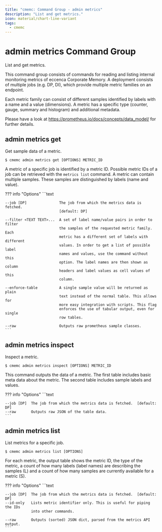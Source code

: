 ```yaml
---
title: "cmemc: Command Group - admin metrics"
description: "List and get metrics."
icon: material/chart-line-variant
tags:
  - cmemc
---
```

# admin metrics Command Group
<!-- This file was generated - DO NOT CHANGE IT MANUALLY -->

List and get metrics.

This command group consists of commands for reading and listing internal monitoring metrics of eccenca Corporate Memory. A deployment consists of multiple jobs (e.g. DP, DI), which provide multiple metric families on an endpoint.

Each metric family can consist of different samples identified by labels with a name and a value (dimensions). A metric has a specific type (counter, gauge, summary and histogram) and additional metadata.

Please have a look at https://prometheus.io/docs/concepts/data_model/ for further details.


## admin metrics get

Get sample data of a metric.

```shell-session title="Usage"
$ cmemc admin metrics get [OPTIONS] METRIC_ID
```




A metric of a specific job is identified by a metric ID. Possible metric IDs of a job can be retrieved with the `metrics list` command. A metric can contain multiple samples. These samples are distinguished by labels (name and value).



??? info "Options"
    ```text

    --job [DP]               The job from which the metrics data is fetched.
                             [default: DP]
  
    --filter <TEXT TEXT>...  A set of label name/value pairs in order to filter
                             the samples of the requested metric family. Each
                             metric has a different set of labels with different
                             values. In order to get a list of possible label
                             names and values, use the command without this
                             option. The label names are then shown as column
                             headers and label values as cell values of this
                             column.
  
    --enforce-table          A single sample value will be returned as plain
                             text instead of the normal table. This allows for
                             more easy integration with scripts. This flag
                             enforces the use of tabular output, even for single
                             row tables.
  
    --raw                    Outputs raw prometheus sample classes.
    ```

## admin metrics inspect

Inspect a metric.

```shell-session title="Usage"
$ cmemc admin metrics inspect [OPTIONS] METRIC_ID
```




This command outputs the data of a metric. The first table includes basic meta data about the metric. The second table includes sample labels and values.



??? info "Options"
    ```text

    --job [DP]  The job from which the metrics data is fetched.  [default: DP]
    --raw       Outputs raw JSON of the table data.
    ```

## admin metrics list

List metrics for a specific job.

```shell-session title="Usage"
$ cmemc admin metrics list [OPTIONS]
```




For each metric, the output table shows the metric ID, the type of the metric, a count of how many labels (label names) are describing the samples (L) and a count of how many samples are currently available for a metric (S).



??? info "Options"
    ```text

    --job [DP]  The job from which the metrics data is fetched.  [default: DP]
    --id-only   Lists metric identifier only. This is useful for piping the IDs
                into other commands.
  
    --raw       Outputs (sorted) JSON dict, parsed from the metrics API output.
    ```

